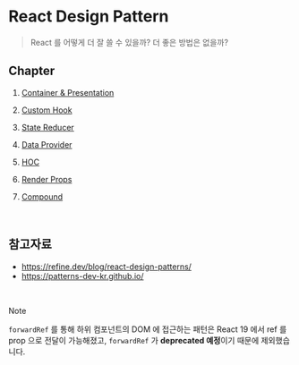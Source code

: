 # React Design Pattern

> React 를 어떻게 더 잘 쓸 수 있을까? 더 좋은 방법은 없을까?

## Chapter

1. [Container & Presentation](./src/components/container_presentation/README.md)

2. [Custom Hook](./src/components/custom_hooks/README.md)

3. [State Reducer](./src/components/state_reducer/README.md)

4. [Data Provider](./src/components/data_provider/README.md)

5. [HOC](./src/components/hoc/README.md)

6. [Render Props](./src/components/render_props/README.md)

7. [Compound](./src/components/compound/README.md)

<br>

## 참고자료

- https://refine.dev/blog/react-design-patterns/
- https://patterns-dev-kr.github.io/

<br>

> [!Note]
> `forwardRef` 를 통해 하위 컴포넌트의 DOM 에 접근하는 패턴은 React 19 에서 ref 를 prop 으로 전달이 가능해졌고, `forwardRef` 가 **deprecated 예정**이기 때문에 제외했습니다.
